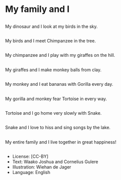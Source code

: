 # My family and I

##
My dinosaur and I look at my birds in the sky.

##
My birds and I meet Chimpanzee in the tree.

##
My chimpanzee and I play with my giraffes on the hill.

##
My giraffes and I make monkey balls from clay.

##
My monkey and I eat bananas with Gorilla every day.

##
My gorilla and monkey fear Tortoise in every way.

##
Tortoise and I go home very slowly with Snake.

##
Snake and I love to hiss and sing songs by the lake.

##
My entire family and I live together in great happiness!

##
* License: [CC-BY]
* Text: Waako Joshua and Cornelius Gulere
* Illustration: Wiehan de Jager
* Language: English
